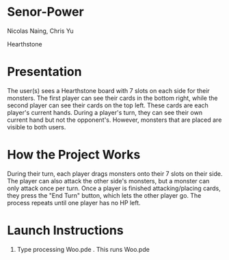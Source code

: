 # Senor-Power

Nicolas Naing, Chris Yu

Hearthstone

# Presentation
The user(s) sees a Hearthstone board with 7 slots on each side for their monsters. The first player can see their cards in the bottom right, while the second player can see their cards on the top left. These cards are each player's current hands. During a player's turn, they can see their own current hand but not the opponent's. However, monsters that are placed are visible to both users.

# How the Project Works
During their turn, each player drags monsters onto their 7 slots on their side. The player can also attack the other side's monsters, but a monster can only attack once per turn. Once a player is finished attacking/placing cards, they press the "End Turn" button, which lets the other player go. The process repeats until one player has no HP left.

# Launch Instructions

1. Type processing Woo.pde . This runs Woo.pde
